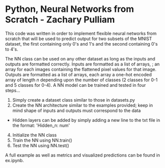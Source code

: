 # Python, Neural Networks from Scratch - Zachary Pulliam

This code was written in order to implement flexible neural networks from scratch that will be used to predict output 
for two subsets of the MNIST dataset, the first containing only 0's and 1's and the second containing 0's to 4's.

The NN class can be used on any other dataset as long as the inputs and outputs are formatted correctly. Inputs are formatted as a list of arrays, ;
an array for each images containing the flattened pixel values for that image. Outputs are formatted as a list of arrays, each array a one-hot encoded array
of length *n* depending upon the number of classes (2 classes for 0-1 and 5 classes for 0-4). A NN model can be trained and tested in four steps...

1. Simply create a dataset class similar to those in datasets.py
2. Create the NN architecture similar to the examples provided; keep in mind shape of inputs and outputs must correspond to the data
  - Hidden layers can be added by simply adding a new line to the txt file in the format: 'Hidden_n: num'
4. Initialize the NN class
5. Train the NN using NN.train()
6. Test the NN using NN.test()

A full example as well as metrics and visualized predictions can be found in ex.ipynb.
